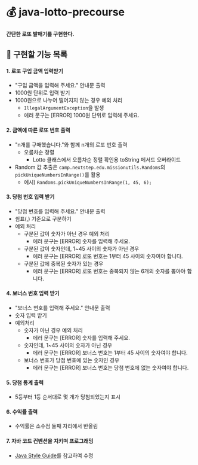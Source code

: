 # 💰 java-lotto-precourse
#### 간단한 로또 발매기를 구현한다.

## 🔧 구현할 기능 목록
#### 1. 로또 구입 금액 입력받기
- "구입 금액을 입력해 주세요." 안내문 출력
- 1000원 단위로 입력 받기
- 1000원으로 나누어 떨어지지 않는 경우 예외 처리
  - ```IllegalArgumentException```을 발생
  - 에러 문구는 [ERROR] 1000원 단위로 입력해 주세요.

#### 2. 금액에 따른 로또 번호 출력
- "n개를 구매했습니다."와 함께 n개의 로또 번호 출력
  - 오름차순 정렬
    - Lotto 클래스에서 오름차순 정렬 확인용 toString 메서드 오버라이드
- Random 값 추출은 ```camp.nextstep.edu.missionutils.Randoms```의 ```pickUniqueNumbersInRange()```를 활용
  - 예시) ```Randoms.pickUniqueNumbersInRange(1, 45, 6);```

#### 3. 당첨 번호 입력 받기
- "당첨 번호를 입력해 주세요." 안내문 출력
- 쉼표(,) 기준으로 구분하기
- 예외 처리
  - 구분된 값이 숫자가 아닌 경우 예외 처리
      - 에러 문구는 [ERROR] 숫자를 입력해 주세요.
  - 구분된 값이 숫자인데, 1~45 사이의 숫자가 아닌 경우
    - 에러 문구는 [ERROR] 로또 번호는 1부터 45 사이의 숫자여야 합니다.
  - 구분된 값에 중복된 숫자가 있는 경우
    - 에러 문구는 [ERROR] 로또 번호는 중복되지 않는 6개의 숫자를 뽑아야 합니다.

#### 4. 보너스 번호 입력 받기
- "보너스 번호를 입력해 주세요." 안내문 출력
- 숫자 입력 받기
- 예외처리
  - 숫자가 아닌 경우 예외 처리
    - 에러 문구는 [ERROR] 숫자를 입력해 주세요.
  - 숫자인데, 1~45 사이의 숫자가 아닌 경우
    - 에러 문구는 [ERROR] 보너스 번호는 1부터 45 사이의 숫자여야 합니다.
  - 보너스 번호가 당첨 번호에 있는 숫자인 경우
    - 에러 문구는 [ERROR] 보너스 번호는 당첨 번호에 없는 숫자여야 합니다.

#### 5. 당첨 통계 출력
- 5등부터 1등 순서대로 몇 개가 당첨되었는지 표시

#### 6. 수익률 출력
- 수익률은 소수점 둘째 자리에서 반올림

#### 7. 자바 코드 컨벤션을 지키며 프로그래밍
- [Java Style Guide](https://github.com/woowacourse/woowacourse-docs/blob/main/styleguide/java)를 참고하여 수정